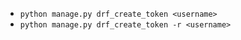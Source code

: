 - `python manage.py drf_create_token <username>`
- `python manage.py drf_create_token -r <username>`

